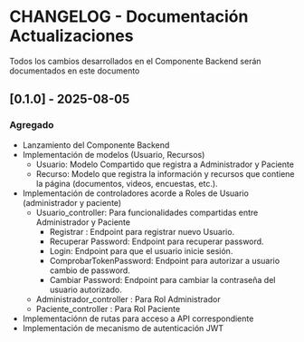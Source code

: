 # CHANGELOG - Documentación Actualizaciones

Todos los cambios desarrollados en el Componente Backend serán documentados en este documento
## [0.1.0] - 2025-08-05
### Agregado
- Lanzamiento del Componente Backend
- Implementación de modelos (Usuario, Recursos)
  - Usuario: Modelo Compartido que registra a Administrador y Paciente
  - Recurso: Modelo que registra la información y recursos que contiene la página (documentos, videos, encuestas, etc.).
- Implementación de controladores acorde a Roles de Usuario (administrador y paciente)
  - Usuario_controller: Para funcionalidades compartidas entre Administrador y Paciente
    - Registrar : Endpoint para registrar nuevo Usuario.
    - Recuperar Password: Endpoint para recuperar password.
    - Login: Endpoint para que el usuario inicie sesión.
    - ComprobarTokenPassword: Endpoint para autorizar a usuario cambio de password.
    - Cambiar Password: Endpoint para cambiar la contraseña del usuario autorizado.
  - Administrador_controller : Para Rol Administrador
  - Paciente_controller : Para Rol Paciente
-  Implementaciónn de rutas para acceso a API correspondiente
-  Implementación de mecanismo de autenticación JWT
